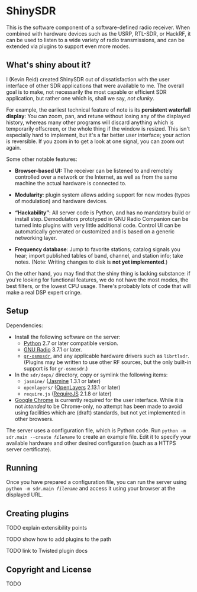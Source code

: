 ShinySDR
========

This is the software component of a software-defined radio receiver. When combined with hardware devices such as the USRP, RTL-SDR, or HackRF, it can be used to listen to a wide variety of radio transmissions, and can be extended via plugins to support even more modes.

What's shiny about it?
----------------------

I (Kevin Reid) created ShinySDR out of dissatisfaction with the user interface of other SDR applications that were available to me. The overall goal is to make, not necessarily the most capable or efficient SDR application, but rather one which is, shall we say, *not clunky*.

For example, the earliest technical feature of note is its **persistent waterfall display**: You can zoom, pan, and retune without losing any of the displayed history, whereas many other programs will discard anything which is temporarily offscreen, or the whole thing if the window is resized. This isn't especially hard to implement, but it's a far better user interface; your action is reversible. If you zoom in to get a look at one signal, you can zoom out again.

Some other notable features:

* **Browser-based UI:** The receiver can be listened to and remotely controlled over a network or the Internet, as well as from the same machine the actual hardware is connected to.

* **Modularity**: plugin system allows adding support for new modes (types of modulation) and hardware devices.

* **“Hackability”**: All server code is Python, and has no mandatory build or install step. Demodulators prototyped in GNU Radio Companion can be turned into plugins with very little additional code. Control UI can be automatically generated or customized and is based on a generic networking layer.

* **Frequency database**: Jump to favorite stations; catalog signals you hear; import published tables of band, channel, and station info; take notes. (Note: Writing changes to disk is **not yet implemented**.)

On the other hand, you may find that the shiny thing is lacking substance: if you're looking for functional features, we do not have the most modes, the best filters, or the lowest CPU usage. There's probably lots of code that will make a real DSP expert cringe.

Setup
-----

Dependencies:

* Install the following software on the server:
    * [Python](http://www.python.org/) 2.7 or later compatible version.
    * [GNU Radio](http://gnuradio.org/) 3.7.1 or later.
    * [`gr-osmosdr`](http://sdr.osmocom.org/trac/wiki/GrOsmoSDR), and any applicable hardware drivers such as `librtlsdr`. (Plugins may be written to use other RF sources, but the only built-in support is for `gr-osmosdr`.)
* In the `sdr/deps/` directory, copy or symlink the following items:
    * `jasmine/` ([Jasmine](https://github.com/pivotal/jasmine/) 1.3.1 or later)
    * `openlayers/` ([OpenLayers](http://openlayers.org/) 2.13.1 or later)
    * `require.js` ([RequireJS](http://requirejs.org/) 2.1.8 or later)
* [Google Chrome](https://www.google.com/chrome/) is currently required for the user interface. While it is not *intended* to be Chrome-only, no attempt has been made to avoid using facilities which are (draft) standards, but not yet implemented in other browsers.

The server uses a configuration file, which is Python code.
Run <code>python -m sdr.main --create <var>filename</var></code> to create an example file.
Edit it to specify your available hardware and other desired configuration (such as a HTTPS server certificate).


Running
-------

Once you have prepared a configuration file, you can run the server using <code>python -m sdr.main <var>filename</var></code> and access it using your browser at the displayed URL.


Creating plugins
----------------


TODO explain extensibility points

TODO show how to add plugins to the path

TODO link to Twisted plugin docs


Copyright and License
---------------------

TODO